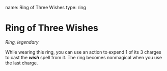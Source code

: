 name: Ring of Three Wishes type: ring

# Ring of Three Wishes
_Ring, legendary_

While wearing this ring, you can use an action to expend 1 of its 3 charges to cast the **_wish_** spell from it. The ring becomes nonmagical when you use the last charge. 